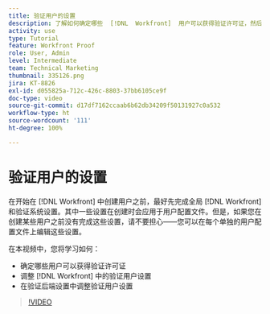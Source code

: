 ```yaml
---
title: 验证用户的设置
description: 了解如何确定哪些  [!DNL  Workfront]  用户可以获得验证许可证，然后调整  [!DNL Workfront]  和后端设置中的用户设置。
activity: use
type: Tutorial
feature: Workfront Proof
role: User, Admin
level: Intermediate
team: Technical Marketing
thumbnail: 335126.png
jira: KT-8826
exl-id: d055825a-712c-426c-8803-37bb6105ce9f
doc-type: video
source-git-commit: d17df7162ccaab6b62db34209f50131927c0a532
workflow-type: ht
source-wordcount: '111'
ht-degree: 100%

---
```


# 验证用户的设置

在开始在 [!DNL  Workfront] 中创建用户之前，最好先完成全局 [!DNL Workfront] 和验证系统设置。其中一些设置在创建时会应用于用户配置文件。但是，如果您在创建某些用户之前没有完成这些设置，请不要担心——您可以在每个单独的用户配置文件上编辑这些设置。


在本视频中，您将学习如何：

* 确定哪些用户可以获得验证许可证
* 调整 [!DNL  Workfront] 中的验证用户设置
* 在验证后端设置中调整验证用户设置

>[!VIDEO](https://video.tv.adobe.com/v/3432927/?quality=12&learn=on&enablevpops&captions=chi_hans)

<!--
Lean More URLs
-->
